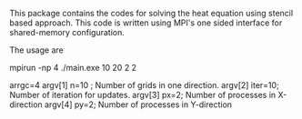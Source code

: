 This package contains the codes for solving the heat equation using stencil based approach.
This code is written using MPI's one sided interface  for shared-memory configuration.

The usage are 
                     
mpirun -np 4 ./main.exe 10 20 2 2

arrgc=4
argv[1] n=10 ;   Number of grids in one direction.
argv[2] iter=10; Number of iteration for updates.
argv[3] px=2; Number of processes in X-direction
argv[4] py=2; Number of processes in Y-direction
